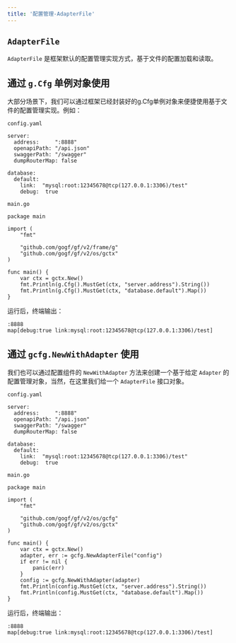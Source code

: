```yaml
---
title: '配置管理-AdapterFile'
---
```


## `AdapterFile`

`AdapterFile` 是框架默认的配置管理实现方式，基于文件的配置加载和读取。

## 通过 `g.Cfg` 单例对象使用

大部分场景下，我们可以通过框架已经封装好的g.Cfg单例对象来便捷使用基于文件的配置管理实现。例如：

`config.yaml`

```
server:
  address:     ":8888"
  openapiPath: "/api.json"
  swaggerPath: "/swagger"
  dumpRouterMap: false

database:
  default:
    link:  "mysql:root:12345678@tcp(127.0.0.1:3306)/test"
    debug:  true
```

`main.go`

```
package main

import (
	"fmt"

	"github.com/gogf/gf/v2/frame/g"
	"github.com/gogf/gf/v2/os/gctx"
)

func main() {
	var ctx = gctx.New()
	fmt.Println(g.Cfg().MustGet(ctx, "server.address").String())
	fmt.Println(g.Cfg().MustGet(ctx, "database.default").Map())
}
```

运行后，终端输出：

```
:8888
map[debug:true link:mysql:root:12345678@tcp(127.0.0.1:3306)/test]
```

## 通过 `gcfg.NewWithAdapter` 使用

我们也可以通过配置组件的 `NewWithAdapter` 方法来创建一个基于给定 `Adapter` 的配置管理对象，当然，在这里我们给一个 `AdapterFile` 接口对象。

`config.yaml`

```
server:
  address:     ":8888"
  openapiPath: "/api.json"
  swaggerPath: "/swagger"
  dumpRouterMap: false

database:
  default:
    link:  "mysql:root:12345678@tcp(127.0.0.1:3306)/test"
    debug:  true
```

`main.go`

```
package main

import (
	"fmt"

	"github.com/gogf/gf/v2/os/gcfg"
	"github.com/gogf/gf/v2/os/gctx"
)

func main() {
	var ctx = gctx.New()
	adapter, err := gcfg.NewAdapterFile("config")
	if err != nil {
		panic(err)
	}
	config := gcfg.NewWithAdapter(adapter)
	fmt.Println(config.MustGet(ctx, "server.address").String())
	fmt.Println(config.MustGet(ctx, "database.default").Map())
}
```

运行后，终端输出：

```
:8888
map[debug:true link:mysql:root:12345678@tcp(127.0.0.1:3306)/test]
```